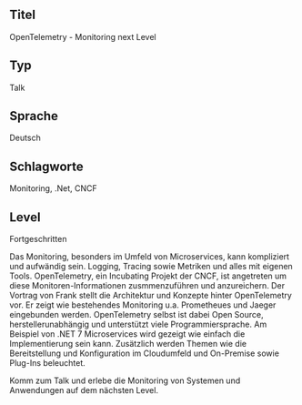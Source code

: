 ## Titel
OpenTelemetry - Monitoring next Level

## Typ
Talk

## Sprache
Deutsch

## Schlagworte
Monitoring, .Net, CNCF

## Level
Fortgeschritten

Das Monitoring, besonders im Umfeld von Microservices, kann kompliziert und aufwändig sein. Logging, Tracing sowie Metriken und alles mit eigenen Tools. OpenTelemetry, ein Incubating Projekt der CNCF, ist angetreten um diese Monitoren-Informationen zusmmenzuführen und anzureichern. Der Vortrag von Frank stellt die Architektur und Konzepte hinter OpenTelemetry vor. Er zeigt wie bestehendes Monitoring u.a. Prometheues und Jaeger eingebunden werden.
OpenTelemetry selbst ist dabei Open Source, herstellerunabhängig und unterstützt viele Programmiersprache. Am Beispiel von .NET 7 Microservices wird gezeigt wie einfach die Implementierung sein kann. Zusätzlich werden Themen wie die Bereitstellung und Konfiguration im Cloudumfeld und On-Premise sowie Plug-Ins beleuchtet.

Komm zum Talk und erlebe die Monitoring von Systemen und Anwendungen auf dem nächsten Level.